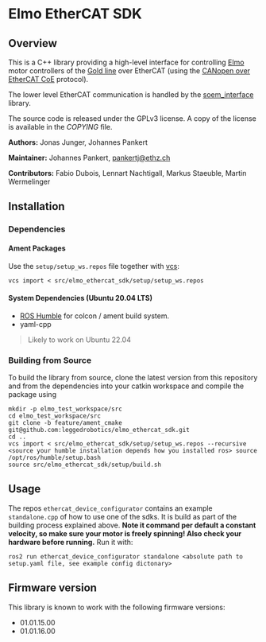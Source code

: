 # Elmo EtherCAT SDK

## Overview
This is a C++ library providing a high-level interface for controlling [Elmo](https://www.elmomc.com/) motor controllers of the [Gold line](https://www.elmomc.com/products/harsh-environment/servo-drive-gold-family/) over EtherCAT (using the [CANopen over EtherCAT CoE](https://www.ethercat.org/en/technology.html#1.9.1) protocol).

The lower level EtherCAT communication is handled by the [soem_interface](https://github.com/leggedrobotics/soem_interface) library.

The source code is released under the GPLv3 license.
A copy of the license is available in the *COPYING* file.

**Authors:** Jonas Junger, Johannes Pankert

**Maintainer:** Johannes Pankert, pankertj@ethz.ch

**Contributors:** Fabio Dubois, Lennart Nachtigall, Markus Staeuble, Martin Wermelinger

## Installation

### Dependencies

#### Ament Packages

Use the `setup/setup_ws.repos` file together with [vcs](https://github.com/dirk-thomas/vcstool):
    
    vcs import < src/elmo_ethercat_sdk/setup/setup_ws.repos

#### System Dependencies (Ubuntu 20.04 LTS)

- [ROS Humble](https://docs.ros.org/en/humble/index.html) for colcon / ament build system.
- yaml-cpp

> Likely to work on Ubuntu 22.04

### Building from Source

To build the library from source, clone the latest version from this repository and from the dependencies into your catkin workspace and compile the package using

	mkdir -p elmo_test_workspace/src 
    cd elmo_test_workspace/src
    git clone -b feature/ament_cmake git@github.com:leggedrobotics/elmo_ethercat_sdk.git
    cd ..
    vcs import < src/elmo_ethercat_sdk/setup/setup_ws.repos --recursive
    <source your humble installation depends how you installed ros> source /opt/ros/humble/setup.bash 
	source src/elmo_ethercat_sdk/setup/build.sh

## Usage

The repos `ethercat_device_configurator` contains an example `standalone.cpp` of how to use one of the sdks.
It is build as part of the building process explained above.
**Note it command per default a constant velocity, so make sure your motor is freely spinning! Also check your hardware before running.**
Run it with:

    ros2 run ethercat_device_configurator standalone <absolute path to setup.yaml file, see example config dictonary> 

## Firmware version
This library is known to work with the following firmware versions:
- 01.01.15.00
- 01.01.16.00

